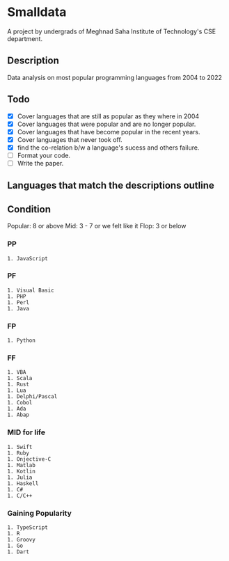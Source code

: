 # Smalldata
A project by undergrads of Meghnad Saha Institute of Technology's CSE department.


## Description 
Data analysis on most popular programming languages from 2004 to 2022

## Todo

- [x] Cover languages that are still as popular as they where in 2004
- [x] Cover languages that were popular and are no longer popular.
- [x] Cover languages that have become popular in the recent years.
- [x] Cover languages that never took off.
- [x] find the co-relation b/w a language's sucess and others failure.
- [ ] Format your code.
- [ ] Write the paper.

## Languages that match the descriptions outline

## Condition

Popular: 8 or above
Mid: 3 - 7 or we felt like it
Flop: 3 or below

### PP 
	1. JavaScript

### PF
	1. Visual Basic	
	1. PHP
	1. Perl
	1. Java

### FP
	1. Python

### FF
	1. VBA
	1. Scala
	1. Rust
	1. Lua
	1. Delphi/Pascal
	1. Cobol
	1. Ada
	1. Abap

### MID for life
	1. Swift
	1. Ruby
	1. Onjective-C
	1. Matlab
	1. Kotlin
	1. Julia
	1. Haskell
	1. C#
	1. C/C++

### Gaining Popularity
	1. TypeScript
	1. R
	1. Groovy
	1. Go
	1. Dart